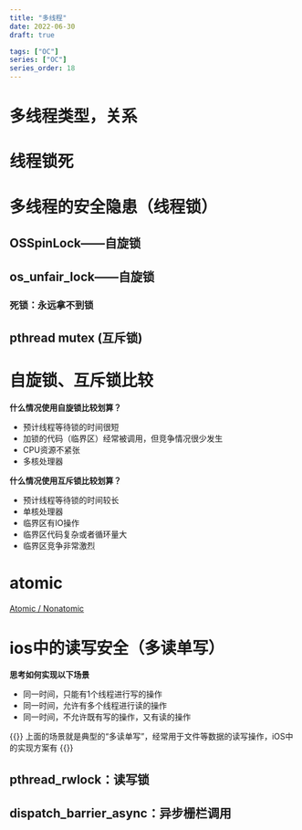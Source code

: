 ```yaml
---
title: "多线程"
date: 2022-06-30
draft: true

tags: ["OC"]
series: ["OC"]
series_order: 18
---
```


# 多线程类型，关系

# 线程锁死

# 多线程的安全隐患（线程锁）

## OSSpinLock——自旋锁

## os_unfair_lock——自旋锁

### 死锁：永远拿不到锁

## pthread mutex (互斥锁)

# 自旋锁、互斥锁比较

**什么情况使用自旋锁比较划算？**

- 预计线程等待锁的时间很短
- 加锁的代码（临界区）经常被调用，但竞争情况很少发生
- CPU资源不紧张
- 多核处理器

**什么情况使用互斥锁比较划算？**

- 预计线程等待锁的时间较长
- 单核处理器
- 临界区有IO操作
- 临界区代码复杂或者循环量大
- 临界区竞争非常激烈

# atomic

[Atomic / Nonatomic](%E5%A4%9A%E7%BA%BF%E7%A8%8B%20e767b1ff994f4fa1801ebc6f1f51ec0a/Atomic%20Nonatomic%20ff51fba592364aa0b77447729dd0fef6.md)

# ios中的读写安全（多读单写）

**思考如何实现以下场景**

- 同一时间，只能有1个线程进行写的操作
- 同一时间，允许有多个线程进行读的操作
- 同一时间，不允许既有写的操作，又有读的操作

{{<alert>}}
上面的场景就是典型的“多读单写”，经常用于文件等数据的读写操作，iOS中的实现方案有
{{</alert>}}

## pthread_rwlock：读写锁

## dispatch_barrier_async：异步栅栏调用